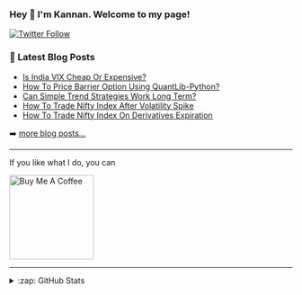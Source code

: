 ### Hey 👋 I'm Kannan. Welcome to my page!


[![Twitter Follow](https://img.shields.io/twitter/follow/kannansi?color=1DA1F2&logo=twitter&style=for-the-badge)](https://twitter.com/intent/follow?original_referer=https%3A%2F%2Fgithub.com%2Fkannansi&screen_name=kannansi)

### 📕 Latest Blog Posts
<!-- BLOG-POST-LIST:START -->
- [Is India VIX Cheap Or Expensive?](https://medium.com/@kannansi/is-india-vix-cheap-or-expensive-b0cc2a04dec4?source=rss-b9ef9ca30a5e------2)
- [How To Price Barrier Option Using QuantLib-Python?](https://medium.com/@kannansi/how-to-price-barrier-option-using-quantlib-python-ee4b1fff2448?source=rss-b9ef9ca30a5e------2)
- [Can Simple Trend Strategies Work Long Term?](https://medium.com/@kannansi/can-simple-trend-strategies-work-long-term-9186a8f14948?source=rss-b9ef9ca30a5e------2)
- [How To Trade Nifty Index After Volatility Spike](https://medium.com/@kannansi/how-to-trade-nifty-index-after-volatility-spike-28b362bfef7f?source=rss-b9ef9ca30a5e------2)
- [How To Trade Nifty Index On Derivatives Expiration](https://medium.com/@kannansi/how-to-trade-nifty-index-on-derivatives-expiration-127a32c71aed?source=rss-b9ef9ca30a5e------2)
<!-- BLOG-POST-LIST:END -->

➡️ [more blog posts...](https://kannansi.medium.com/)

---

If you like what I do, you can 

<a href="https://www.buymeacoffee.com/kannansi" target="_blank"><img src="https://cdn.buymeacoffee.com/buttons/v2/default-yellow.png" alt="Buy Me A Coffee" width="150" ></a>

---

<details>
  <summary>:zap: GitHub Stats</summary>

  <img src="https://github-readme-stats.vercel.app/api?username=kannansingaravelu&show_icons=true&count_private=true&hide=contribs,prs,issues" alt="Kannan Singaravelu GitHub Stats" />

</details>

[twitter]: https://twitter.com/kannansi
